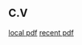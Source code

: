 C.V
----

[local pdf](https://docs.google.com/viewer?url=https%3A%2F%2Fgithub.com%2Fbrownman%2Fcv_pdf%2Fraw%2Fmaster%2Fofer_cv_heb.pdf)
[recent pdf](https://drive.google.com/file/d/1DTra2l4q5ca1XOnW9-9aBHIrMbacW4C6KI4q7MW42WRyplEpgBu5HbRS-aJrLTVgleJb5MCIVXYL74L1/view?usp=sharing)

